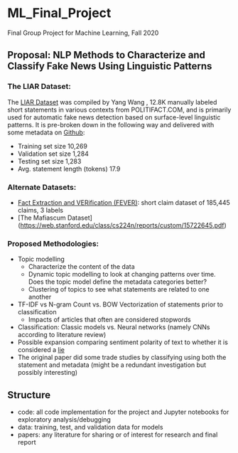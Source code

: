 # ML_Final_Project
Final Group Project for Machine Learning, Fall 2020

## Proposal: NLP Methods to Characterize and Classify Fake News Using Linguistic Patterns 

### The LIAR Dataset:
The [LIAR Dataset](https://arxiv.org/pdf/1705.00648.pdf) was compiled by Yang Wang , 12.8K manually labeled short statements in various contexts from POLITIFACT.COM, and is primarily used for automatic fake news detection based on surface-level linguistic patterns. It is pre-broken down in the following way and delivered with some metadata on [Github](https://github.com/thiagorainmaker77/liar_dataset):
- Training set size 10,269
- Validation set size 1,284
- Testing set size 1,283
- Avg. statement length (tokens) 17.9

### Alternate Datasets:
- [Fact Extraction and VERification (FEVER)](https://www.aclweb.org/anthology/N18-1074/): short claim dataset of 185,445 claims, 3 labels 
- [The Mafiascum Dataset] (https://web.stanford.edu/class/cs224n/reports/custom/15722645.pdf)

### Proposed Methodologies:
- Topic modelling
    - Characterize the content of the data
    - Dynamic topic modelling to look at changing patterns over time. Does the topic model define the metadata categories better?
    - Clustering of topics to see what statements are related to one another
- TF-IDF vs N-gram Count vs. BOW Vectorization of statements prior to classification
    - Impacts of articles that often are considered stopwords
- Classification: Classic models vs. Neural networks (namely CNNs according to literature review)
- Possible expansion comparing sentiment polarity of text to whether it is considered a [lie](https://arxiv.org/pdf/2009.01047.pdf) 
- The original paper did some trade studies by classifying using both the statement and metadata (might be a redundant investigation but possibly interesting)

## Structure
- code: all code implementation for the project and Jupyter notebooks for exploratory analysis/debugging
- data: training, test, and validation data for models
- papers: any literature for sharing or of interest for research and final report
